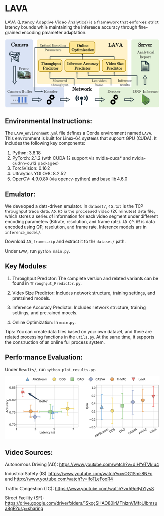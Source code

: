 # LAVA

LAVA (Latency Adaptive Video Analytics) is a framework that enforces strict latency bounds while maintaining the inference accuracy through fine-grained encoding parameter adaptation.

![Structure](Results/structure.svg)

## Environmental Instructions:

The `LAVA_environment.yml` file defines a Conda environment named `LAVA`. This environment is built for Linux-64 systems that support GPU (CUDA).
It includes the following key components:
1. Python: 3.8.18
2. PyTorch: 2.1.2 (with CUDA 12 support via nvidia-cuda* and nvidia-cudnn-cu12 packages)
3. TorchVision: 0.16.2
4. Ultralytics YOLOv8: 8.2.52
5. OpenCV: 4.9.0.80 (via opencv-python) and base lib 4.6.0

## Emulator:

We developed a data-driven emulator. In `dataset/`, `4G.txt` is the TCP throughput trace data. 
`AD.H5` is the processed video (20 minutes) data file, which stores a series of information for each video segment under different encoding parameters (Bitrate, resolution, and frame rate). 
`AD_QP.H5` is data encoded using QP, resolution, and frame rate.
Inference models are in `inference_model/`.

Download `AD_frames.zip` and extract it to the `dataset/` path.

Under `LAVA`, run `python main.py`.

## Key Modules:

1. Throughput Predictor: The complete version and related variants can be found in `Throughput_Predictor.py`.

2. Video Size Predictor: Includes network structure, training settings, and pretrained models.

3. Inference Accuracy Predictor: Includes network structure, training settings, and pretrained models.

4. Online Optimization: In `main.py`.

Tips: You can create data files based on your own dataset, and there are related processing functions in the `utils.py`. At the same time, it supports the construction of an online full process system.

## Performance Evaluation:
Under ```Results/```, run ```python plot_results.py```.

![Latency-accuracy trade-off](Results/F_1.svg)

## Video Sources:

Autonomous Driving (AD): https://www.youtube.com/watch?v=dIHYeTVklu4

Industrial Safety (IS): https://www.youtube.com/watch?v=vOG1Sm58NFc and https://www.youtube.com/watch?v=lfoTLeFooR4

Traffic Congestion (TC): https://www.youtube.com/watch?v=59c6yIYIys8

Street Facility (SF): https://drive.google.com/drive/folders/1SkogSHAO80lrMThiznVMfpUlbmsua8qR?usp=sharing
